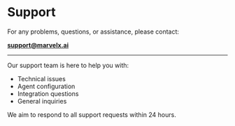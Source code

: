 # Support

For any problems, questions, or assistance, please contact:

**support@marvelx.ai**

---

Our support team is here to help you with:
- Technical issues
- Agent configuration
- Integration questions
- General inquiries

We aim to respond to all support requests within 24 hours.


